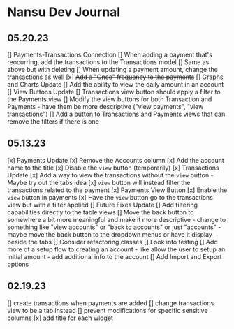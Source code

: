 # Nansu Dev Journal

## 05.20.23
[] Payments-Transactions Connection
    [] When adding a payment that's reocurring, add the transactions to the Transactions model
    [] Same as above but with deleting
    [] When updating a payment amount, change the transactions as well
    [x] ~~Add a "Once" frequency to the payments~~
[] Graphs and Charts Update
    [] Add the ability to view the daily amount in an account
[] View Buttons Update
    [] Transactions view button should apply a filter to the Payments view
    [] Modify the view buttons for both Transaction and Payments
        - have them be more descriptive ("view payments", "view transactions")
    [] Add a button to Transactions and Payments views that can remove the filters if there is one

## 05.13.23
[x] Payments Update
    [x] Remove the Accounts column
    [x] Add the account name to the title
    [x] Disable the `view` button (temporarily)
[x] Transactions Update
    [x] Add a way to view the transactions without the `view` button
        - Maybe try out the tabs idea
    [x] `view` button will instead filter the transactions related to the payment
[x] Payments View Button
    [x] Enable the `view` button in payments
    [x] Have the `view` button go to the transactions view but with a filter applied
[] Future Fixes Update
    [] Add filtering capabilities directly to the table views
    [] Move the back button to somewhere a bit more meaningful and make it more descriptive
        - change to something like "view accounts" or "back to accounts" or just "accounts"
        - maybe move the back button to the dropdown menus or have it display beside the tabs
    [] Consider refactoring classes
    [] Look into testing
    [] Add more of a setup flow to creating an account
        - like allow the user to setup an initial amount
        - add additional info to the account
    [] Add Import and Export options



## 02.19.23
[] create transactions when payments are added
[] change transactions view to be a tab instead
[] prevent modifications for specific sensitive columns
[x] add title for each widget